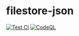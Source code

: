 # filestore-json
[![Test CI](https://github.com/JoshMerlino/filestore-json/actions/workflows/test.yml/badge.svg)](https://github.com/JoshMerlino/filestore-json/actions/workflows/test.yml)
[![CodeQL](https://github.com/JoshMerlino/filestore-json/actions/workflows/codeql-analysis.yml/badge.svg)](https://github.com/JoshMerlino/filestore-json/actions/workflows/codeql-analysis.yml)